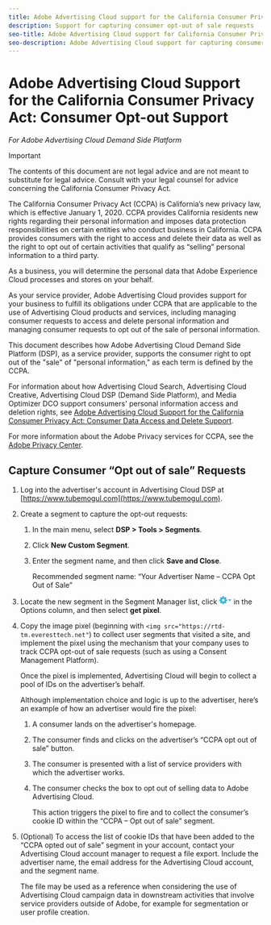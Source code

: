 ```yaml
---
title: Adobe Advertising Cloud support for the California Consumer Privacy Act &#58; Consumer Opt-out Support
description: Support for capturing consumer opt-out of sale requests
seo-title: Adobe Advertising Cloud support for California Consumer Privacy Act &#58; Consumer Opt-out Support
seo-description: Adobe Advertising Cloud support for capturing consumer opt-out of sale requests
---
```


# Adobe Advertising Cloud Support for the California Consumer Privacy Act: Consumer Opt-out Support

*For Adobe Advertising Cloud Demand Side Platform*

>[!Important]
>
>The contents of this document are not legal advice and are not meant to substitute for legal advice. Consult with your legal counsel for advice concerning the California Consumer Privacy Act.

The California Consumer Privacy Act (CCPA) is California’s new privacy law, which is effective January 1, 2020. CCPA provides California residents new rights regarding their personal information and imposes data protection responsibilities on certain entities who conduct business in California. CCPA provides consumers with the right to access and delete their data as well as the right to opt out of certain activities that qualify as “selling” personal information to a third party.

As a business, you will determine the personal data that Adobe Experience Cloud processes and stores on your behalf.

As your service provider, Adobe Advertising Cloud provides support for your business to fulfill its obligations under CCPA that are applicable to the use of Advertising Cloud products and services, including managing consumer requests to access and delete personal information and managing consumer requests to opt out of the sale of personal information.

This document describes how Adobe Advertising Cloud Demand Side Platform (DSP), as a service provider, supports the consumer right to opt out of the "sale" of "personal information," as each term is defined by the CCPA.

For information about how Advertising Cloud Search, Advertising Cloud Creative, Advertising Cloud DSP (Demand Side Platform), and Media Optimizer DCO support consumers' personal information access and deletion rights, see [Adobe Advertising Cloud Support for the California Consumer Privacy Act: Consumer Data Access and Delete Support](ad-cloud-ccpa-access-delete.md).

For more information about the Adobe Privacy services for CCPA, see the [Adobe Privacy Center](https://adobe.com/privacy/ccpa.html).

## Capture Consumer “Opt out of sale” Requests

1. Log into the advertiser's account in Advertising Cloud DSP at [https://www.tubemogul.com](https://www.tubemogul.com).
1. Create a segment to capture the opt-out requests:
   1. In the main menu, select **DSP > Tools > Segments**.
   1. Click **New Custom Segment**.
   1. Enter the segment name, and then click **Save and Close**.

        Recommended segment name: “Your Advertiser Name – CCPA Opt Out of Sale”
1. Locate the new segment in the Segment Manager list, click ![Options menu](assets/edit-menu.png "Options menu") in the Options column, and then select **get pixel**.
1. Copy the image pixel (beginning with `<img src="https://rtd-tm.everesttech.net"`) to collect user segments that visited a site, and implement the pixel using the mechanism that your company uses to track CCPA opt-out of sale requests (such as using a Consent Management Platform).  

    Once the pixel is implemented, Advertising Cloud will begin to collect a pool of IDs on the advertiser’s behalf.

    Although implementation choice and logic is up to the advertiser, here’s an example of how an advertiser would fire the pixel:

    1. A consumer lands on the advertiser's homepage.
    1. The consumer finds and clicks on the advertiser’s “CCPA opt out of sale” button.
    1. The consumer is presented with a list of service providers with which the advertiser works.
    1. The consumer checks the box to opt out of selling data to Adobe Advertising Cloud.

        This action triggers the pixel to fire and to collect the consumer’s cookie ID within the “CCPA – Opt out of sale”  segment.

1. (Optional) To access the list of cookie IDs that have been added to the “CCPA opted out of sale” segment in your account, contact your Advertising Cloud account manager to request a file export. Include the advertiser name, the email address for the Advertising Cloud account, and the segment name.

    The file may be used as a reference when considering the use of Advertising Cloud campaign data in downstream activities that involve service providers outside of Adobe, for example for segmentation or user profile creation.
